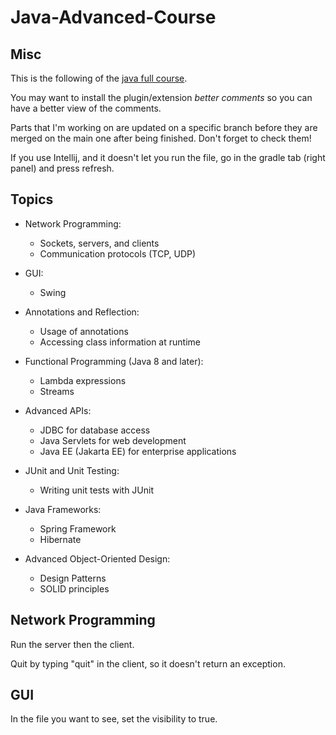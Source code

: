# Java-Advanced-Course

## Misc

This is the following of the [java full course](https://github.com/Anto-Napo/java-full-course "Java full course").

You may want to install the plugin/extension *better comments* so you can have a better view of the comments.

Parts that I'm working on are updated on a specific branch before they are merged on the main one after being finished. Don't forget to check them!

If you use Intellij, and it doesn't let you run the file, go in the gradle tab (right panel) and press refresh.

## Topics

* Network Programming:
    * Sockets, servers, and clients
    * Communication protocols (TCP, UDP)

* GUI:
    * Swing

* Annotations and Reflection:
    * Usage of annotations
    * Accessing class information at runtime

* Functional Programming (Java 8 and later):
    * Lambda expressions
    * Streams

* Advanced APIs:
    * JDBC for database access
    * Java Servlets for web development
    * Java EE (Jakarta EE) for enterprise applications

* JUnit and Unit Testing:
    * Writing unit tests with JUnit

* Java Frameworks:
    * Spring Framework
    * Hibernate

* Advanced Object-Oriented Design:
    * Design Patterns
    * SOLID principles

## Network Programming

Run the server then the client.

Quit by typing "quit" in the client, so it doesn't return an exception.

## GUI

In the file you want to see, set the visibility to true.
